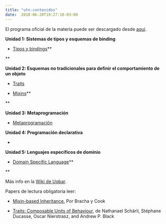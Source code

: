 ```yaml
---
title: "utn-contenidos"
date:  2018-06-20T19:27:10-03:00
---
```



El programa oficial de la materia puede ser descargado desde [aquí](https://docs.google.com/viewer?a=v&pid=sites&srcid=ZGVmYXVsdGRvbWFpbnxwcm9ncmFtYWNpb25obXxneDo0MjNhZjc3YjBiZTA2ZmQw).

 
 **Unidad 1: Sistemas de tipos y esquemas de binding**

* [Tipos y bindings](../conceptos-tipos-binding)**

**

 
 **Unidad 2: Esquemas no tradicionales para definir el comportamiento de un objeto**

* [Traits](../conceptos-traits)

* [Mixins](../conceptos-mixins)**

**


 **Unidad 3: Metaprogramación**

* [Metaprogramación](../conceptos-metaprogramacion)


 
 **Unidad 4: Programación declarativa**

* [](-)


 
**Unidad 5: Lenguajes específicos de dominio**

* [Domain Specific Language](../conceptos-dsls-domainspecificlanguage)**

**


Más info en la [Wiki de Uqbar](http://uqbar-wiki.org/index.php?title=T%C3%A9cnicas_Avanzadas_de_Programaci%C3%B3n).




Papers de lectura obligatoria leer:



* [](conceptos-mixins-Paper%20-%20Bracha%2C%20Cook%20-%20Mixin-Based%20Inheritance-pdf?attredirects=0)[Mixin-based Inheritance](../conceptos-mixins-Paper%20-%20Bracha%2C%20Cook%20-%20Mixin-Based%20Inheritance-pdf?attredirects=0), Por Bracha y Cook

* [Traits: Composable Units of Behaviour](http://scg.unibe.ch/archive/papers/Scha03aTraits.pdf), de Nathanael Schärli, Stéphane Ducasse, Oscar Nierstrasz, and Andrew P. Black